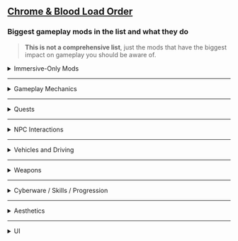 ## [Chrome & Blood Load Order](https://loadorderlibrary.com/lists/chrome-blood-2)

### Biggest gameplay mods in the list and what they do  
> **This is not a comprehensive list**, just the mods that have the biggest impact on gameplay you should be aware of.

<details>
<summary>Immersive-Only Mods</summary>

- [Dark Future](https://www.nexusmods.com/cyberpunk2077/mods/16300)  
  Removes fast travel, mini-map, and enemy awareness UI, adds environmental needs and survival mechanics, increasing immersion and difficulty.

- [Immersive Cyberware](https://www.nexusmods.com/cyberpunk2077/mods/21916)  
  Locks gameplay essentials like inventory, scanner, and healthbar behind cyberware upgrades, making chrome a necessity rather than a convenience.

- [Limited HUD](https://www.nexusmods.com/cyberpunk2077/mods/2592)  
  Hides HUD elements dynamically except during combat or interaction, keeping players focused on the world, not the UI.

- [Wannabe Edgerunner](https://www.nexusmods.com/cyberpunk2077/mods/5646)  
  Introduces a cyberpsychosis system: gain humanity penalties from over-augmentation, adding tension and realism to cyberware use.

- [Virtual Atelier Delivery](https://www.nexusmods.com/cyberpunk2077/mods/21482?tab=files)  
  Adds realistic delivery delays when purchasing from Virtual Atelier, reinforcing pacing and immersion while reducing instant gratification.

</details>

---

<details>
<summary>Gameplay Mechanics</summary>

- [Enhanced Air Traffic](https://www.nexusmods.com/cyberpunk2077/mods/20208)  
  Adds flying AVs and landing pads, increasing verticality and world realism.

- [Sticky Grenade](https://www.nexusmods.com/cyberpunk2077/mods/18910)  
  Lets you stick grenades to surfaces for tactical explosives.

- [Body Shield](https://www.nexusmods.com/cyberpunk2077/mods/10533)  
  Allows using fallen bodies as cover—perfect for improvisation in tight combat.

- [Ricochet Redux](https://www.nexusmods.com/cyberpunk2077/mods/7197)  
  Enhances reflect mechanics to reward explosive shots and environmental kills.

- [Stealthrunner – Stealth Gameplay Expansion](https://www.nexusmods.com/cyberpunk2077/mods/7616)  
  Adds tools and mechanics to elevate stealth through gear and perks.

- [Random Netrunners](https://www.nexusmods.com/cyberpunk2077/mods/16475)  
  Populates Night City with unpredictable netrunner encounters for added hacking variety.

- [They Will Remember](https://www.nexusmods.com/cyberpunk2077/mods/19747)  
  Adds persistent NPC reactions—your choices echo across game relationships and reputation.

- [Enemies of Night City](https://www.nexusmods.com/cyberpunk2077/mods/8467)  
  Introduces new enemy archetypes and NPC diversity for more dangerous, varied encounters.

- [Simple Flashlight](https://www.nexusmods.com/cyberpunk2077/mods/2913)  
  Adds a manual flashlight—critical for exploring dark interiors.

- [Reinforcements System](https://www.nexusmods.com/cyberpunk2077/mods/21532)  
  Enables faction-specific mid-combat back-up, escalating firefights realistically.

- [Enhanced Weakspot](https://www.nexusmods.com/cyberpunk2077/mods/17658)  
  Makes precision hits on enemy weak points more rewarding and impactful.

- [Economy Punk](https://www.nexusmods.com/cyberpunk2077/mods/16952)  
  Overhauls money, loot, and vendor systems for a gritty, survival-based economy.

- [Better Armor Scaling](https://www.nexusmods.com/cyberpunk2077/mods/13582)  
  Balances damage reduction so armor is realistic and less exploitable at high levels.

- [Ammo Limiter](https://www.nexusmods.com/cyberpunk2077/mods/21807)  
  Auto-manages ammo and enforces scarcity to encourage resource planning.

- [Damage Scaling And Balance - Extended](https://www.nexusmods.com/cyberpunk2077/mods/21865)  
  Offers tailored multipliers for all weapon categories (melee, ranged, hacks) for both V and NPCs.

- [Immersive Shooting AI](https://www.nexusmods.com/cyberpunk2077/mods/22782)  
  Overhauls enemy AI in firefights, making NPCs fight more intelligently and aggressively.

- [Disassemble Weapons for Recipes](https://www.nexusmods.com/cyberpunk2077/mods/21747)  
  Lets you disassemble unique weapons to unlock their crafting recipes.

</details>

---

<details>
<summary>Quests</summary>

- [New Quest – Hot Fuzz](https://www.nexusmods.com/cyberpunk2077/mods/7832)  
  A fast-paced, action-comedy style mission with explosive setups.

- [New Quest – One More Light](https://www.nexusmods.com/cyberpunk2077/mods/7834)  
  A more melancholic, emotionally charged quest focusing on personal connections.

- [New Quest – Encore](https://www.nexusmods.com/cyberpunk2077/mods/8413)  
  Explores the aftermath of major events through branching moral decisions.

- [New Quest – Californication](https://www.nexusmods.com/cyberpunk2077/mods/7833)  
  Dives into the darker sides of fame and vice in Night City.

</details>

---

<details>
<summary>NPC Interactions</summary>

- [Hangout Romances](https://www.nexusmods.com/cyberpunk2077/mods/18972)  
  Adds spend-time hangouts with romance options for deeper relationships.

- [Hackable and Grabbable Civilians](https://www.nexusmods.com/cyberpunk2077/mods/18847)  
  Increases interactivity by letting you hack or physically push NPCs.

- [Better Children](https://www.nexusmods.com/cyberpunk2077/mods/16462)  
  Enhances child NPC realism and behavior.

- [Fixed NPC Vehicle Reactions](https://www.nexusmods.com/cyberpunk2077/mods/19530)  
  Improves NPC driving and reactions in traffic-heavy scenes.

</details>

---

<details>
<summary>Vehicles and Driving</summary>

- [Drive-by Shotguns – Use Shotguns in Vehicle](https://www.nexusmods.com/cyberpunk2077/mods/19067)  
  Fires shotguns while driving—great for hectic vehicle combat.

- [Drive-by Rifles & Heavy Weapons](https://www.nexusmods.com/cyberpunk2077/mods/19084)  
  Expands weapon options for shooting out of vehicles.

- [Virtual Car Dealer](https://www.nexusmods.com/cyberpunk2077/mods/4454)  
  Adds an in-game dealership for lore-friendly car browsing and buying.

- [All Vehicles Can Steer](https://www.nexusmods.com/cyberpunk2077/mods/18210)  
  Enables steering functionality in normally un-steerable vehicles.

- [Vehicle Summon Tweaks](https://www.nexusmods.com/cyberpunk2077/mods/4658)  
  Makes summoning more intuitive and glitch-free.

- [Nitrous](https://www.nexusmods.com/cyberpunk2077/mods/20675)  
  Adds speed boosts for cinematic, fast-paced driving sequences.

- [Cyber Drift](https://www.nexusmods.com/cyberpunk2077/mods/8306)  
  Lets you manually drift for better handling and style.

- [Cyber Grip](https://www.nexusmods.com/cyberpunk2077/mods/19699)  
  Improves traction and steering control for more responsive driving.

</details>

---

<details>
<summary>Weapons</summary>

- [Chrome Ballistics](https://www.nexusmods.com/cyberpunk2077/mods/22819)  
  Reworks damage, penetration, range, and headshots to deliver impactful, low-TTK combat.

- [Replace Weapon Mods](https://www.nexusmods.com/cyberpunk2077/mods/15409)  
  Enables swapping out mods without losing the original component.

- [Better Attachments – CET](https://www.nexusmods.com/cyberpunk2077/mods/10822)  
  Enhances both the function and look of weapon attachments.

- [Extra Iconics](https://www.nexusmods.com/cyberpunk2077/mods/15889)  
  Adds more legendary guns into your arsenal.

- [Vanilla Reworks Explosive Pack – Iconic Weapons](https://www.nexusmods.com/cyberpunk2077/mods/17483)  
  Introduces new iconic weapons like Malorian 3516 with fresh gameplay flair.

</details>

---

<details>
<summary>Cyberware / Skills / Progression</summary>

- [Cyberware-EX](https://www.nexusmods.com/cyberpunk2077/mods/9429)  
  Adds new cyberware upgrades and APIs for expansion.

- [Ripperdoc Service Charge](https://www.nexusmods.com/cyberpunk2077/mods/11200)  
  Adds fees for upgrades, balancing early advantage.

- [Black Chrome – Cyberware Expansion](https://www.nexusmods.com/cyberpunk2077/mods/16031)  
  Adds new stylistic chrome enhancements inspired by the Black Chrome loreset.

- [Neuralware – Chipware Expansion](https://www.nexusmods.com/cyberpunk2077/mods/19798)  
  Expands chip and neuralware options for deeper playstyles.

- [Raven Gemini II – Full Body Cyberware](https://www.nexusmods.com/cyberpunk2077/mods/16209)  
  Adds full-body cyber conversion for heavy chrome builds.

- [Raito Labs – Custom Cyberware](https://www.nexusmods.com/cyberpunk2077/mods/13008)  
  Introduces stylized, lore-consistent chrome from Raito Labs.

- [Gold-Plated Interface Cyberware](https://www.nexusmods.com/cyberpunk2077/mods/15571)  
  Applies luxe gold visuals to existing chrome slots.

- [Advanced Implant Technologies – Virtual Atelier](https://www.nexusmods.com/cyberpunk2077/mods/15759)  
  Adds elite implants purchasable in the Virtual Atelier store.

- [Upgrade Weapons Unlocked](https://www.nexusmods.com/cyberpunk2077/mods/9889)  
  Allows free upgrade tweaking without costly limitations.

- [Renaissance Punk – Perk Scaling](https://www.nexusmods.com/cyberpunk2077/mods/14037)  
  Overhauls perk progression for more reward-driven character builds.

</details>

---

<details>
<summary>Aesthetics</summary>

- [Preem Scopes](https://www.nexusmods.com/cyberpunk2077/mods/10021)  
  Cleans up scope visuals by removing scanlines and depth distortion.

- [Nova Rain & Ripples](https://www.nexusmods.com/cyberpunk2077/mods/13483)  
  Enhances rain and water effects with cinematic realism.

- [ReLUX – Lighting Redux](https://www.nexusmods.com/cyberpunk2077/mods/20808)  
  Rebuilds lighting systems for more realistic, stylized visuals.

- [Weather Switcher](https://www.nexusmods.com/cyberpunk2077/mods/18027)  
  Gives manual control over weather and time settings.

- [NCPD Uniform 2.0](https://www.nexusmods.com/cyberpunk2077/mods/21577)  
  Enhances NCPD attire with high-quality models and textures.

- [Environment Textures Overhaul](https://www.nexusmods.com/cyberpunk2077/mods/13372)  
  Upgrades a wide range of environmental textures for sharper visuals.

- [Cyberpunk 2077 HD Reworked Project](https://www.nexusmods.com/cyberpunk2077/mods/7652)  
  Comprehensive high-resolution texture overhaul for maximum detail.

- [Hi-Res NPC Body Textures](https://www.nexusmods.com/cyberpunk2077/mods/22707)  
  Improves NPC body models with sharper and more realistic textures.

</details>

---

<details>
<summary>UI</summary>

- [Streamlined HUD](https://www.nexusmods.com/cyberpunk2077/mods/10759)  
  Declutters interface for a minimalist, immersive experience.

- [More Weapon Filters](https://www.nexusmods.com/cyberpunk2077/mods/16565)  
  Adds inventory filters to improve item management.

- [RAM-based Scanner Speed](https://www.nexusmods.com/cyberpunk2077/mods/16108)  
  Adapts reload speed dynamically to available memory.

- [HUD Painter](https://www.nexusmods.com/cyberpunk2077/mods/14935)  
  Lets you customize HUD element colors.

- [Preem Map](https://www.nexusmods.com/cyberpunk2077/mods/18269)  
  Overhauls world map with clean icons and layout.

- [Wardrobe Courier – EquipmentEx Addon](https://www.nexusmods.com/cyberpunk2077/mods/18519)  
  Enables outfit delivery via the EquipmentEx framework.

- [Flavorful Descriptions](https://www.nexusmods.com/cyberpunk2077/mods/13575)  
  Adds lore-rich item and perk descriptions.

- [Muted Markers](https://www.nexusmods.com/cyberpunk2077/mods/1727)  
  Tones down garish on-screen icons.

- [Stash & Backpack Search](https://www.nexusmods.com/cyberpunk2077/mods/14264)  
  Adds a quick search bar to stash and inventory screens.

- [Revised Backpack](https://www.nexusmods.com/cyberpunk2077/mods/17642)  
  Improves gear sorting and UI layout functionality.

- [Quickhack Hotkeys](https://www.nexusmods.com/cyberpunk2077/mods/7238)  
  Assign quickhacks to hotkeys for stealth or reaction playstyle.

- [Inventory Adjustments Hub](https://www.nexusmods.com/cyberpunk2077/mods/19632)  
  Centralized QoL enhancements for inventory—sorting, weight, layout.

</details>
